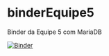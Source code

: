 # binderEquipe5
 Binder da Equipe 5 com MariaDB


[![Binder](https://mybinder.org/badge_logo.svg)](https://mybinder.org/v2/gh/LeoMartinsBDS/binderEquipe5/main?urlpath=lab)

